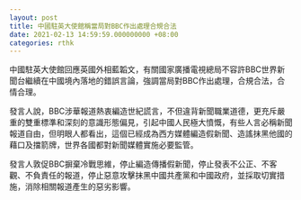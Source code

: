 ```yaml
---
layout: post
title: 中國駐英大使館稱當局對BBC作出處理合規合法
date: 2021-02-13 14:59:59.000000000 +08:00
categories: rthk
---
```


中國駐英大使館回應英國外相藍韜文，有關國家廣播電視總局不容許BBC世界新聞台繼續在中國境內落地的錯誤言論，強調當局對BBC作出處理，合規合法，合情合理。

發言人說，BBC涉華報道熱衷編造世紀謊言，不但違背新聞職業道德，更充斥嚴重的雙重標準和深刻的意識形態偏見，引起中國人民極大憤慨，有些人言必稱新聞報道自由，但明眼人都看出，這個已經成為西方媒體編造假新聞、造謠抹黑他國的藉口及擋箭牌，世界各國都對新聞媒體實施必要監管。

發言人敦促BBC摒棄冷戰思維，停止編造傳播假新聞，停止發表不公正、不客觀、不負責任的報道，停止惡意攻擊抹黑中國共產黨和中國政府，並採取切實措施，消除相關報道產生的惡劣影響。
